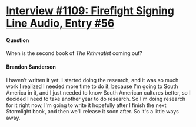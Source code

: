 # [Interview #1109: Firefight Signing Line Audio, Entry #56](https://www.theoryland.com/intvmain.php?i=1109#56)

#### Question

When is the second book of
*The Rithmatist*
coming out?

#### Brandon Sanderson

I haven't written it yet. I started doing the research, and it was so much work I realized I needed more time to do it, because I'm going to South America in it, and I just needed to know South American cultures better, so I decided I need to take another year to do research. So I'm doing research for it right now, I'm going to write it hopefully after I finish the next Stormlight book, and then we'll release it soon after. So it's a little ways away.

